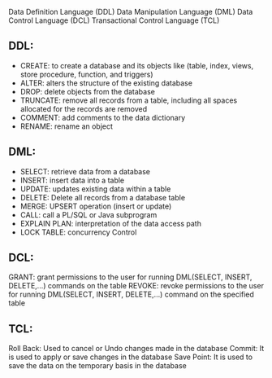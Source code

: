 Data Definition Language (DDL)
Data Manipulation Language (DML)
Data Control Language (DCL)
Transactional Control Language (TCL)

## DDL: 
* CREATE: to create a database and its objects like (table, index, views, store procedure, function, and triggers)
* ALTER: alters the structure of the existing database
* DROP: delete objects from the database
* TRUNCATE: remove all records from a table, including all spaces allocated for the records are removed
* COMMENT: add comments to the data dictionary
* RENAME: rename an object

## DML:
* SELECT: retrieve data from a database
* INSERT: insert data into a table
* UPDATE: updates existing data within a table
* DELETE: Delete all records from a database table
* MERGE: UPSERT operation (insert or update)
* CALL: call a PL/SQL or Java subprogram
* EXPLAIN PLAN: interpretation of the data access path
* LOCK TABLE: concurrency Control

## DCL: 
GRANT: grant permissions to the user for running DML(SELECT, INSERT, DELETE,…) commands on the table
REVOKE: revoke permissions to the user for running DML(SELECT, INSERT, DELETE,…) command on the specified table

## TCL:
Roll Back: Used to cancel  or Undo changes made in the database 
Commit: It is used to apply or save changes in the database
Save Point: It is used to save the data on the temporary basis in the database


